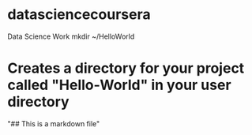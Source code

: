 datasciencecoursera
===================

Data Science Work
mkdir ~/HelloWorld
# Creates a directory for your project called "Hello-World" in your user directory

"## This is a markdown file"
